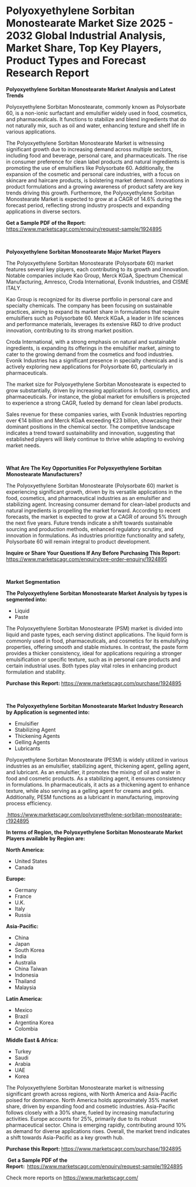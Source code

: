 <p><h1>Polyoxyethylene Sorbitan Monostearate Market Size 2025 - 2032 Global Industrial Analysis, Market Share, Top Key Players, Product Types and Forecast Research Report</h1></p><p><strong>Polyoxyethylene Sorbitan Monostearate Market Analysis and Latest Trends</strong></p>
<p><p>Polyoxyethylene Sorbitan Monostearate, commonly known as Polysorbate 60, is a non-ionic surfactant and emulsifier widely used in food, cosmetics, and pharmaceuticals. It functions to stabilize and blend ingredients that do not naturally mix, such as oil and water, enhancing texture and shelf life in various applications. </p><p>The Polyoxyethylene Sorbitan Monostearate Market is witnessing significant growth due to increasing demand across multiple sectors, including food and beverage, personal care, and pharmaceuticals. The rise in consumer preference for clean label products and natural ingredients is promoting the use of emulsifiers like Polysorbate 60. Additionally, the expansion of the cosmetic and personal care industries, with a focus on skincare and haircare products, is bolstering market demand. Innovations in product formulations and a growing awareness of product safety are key trends driving this growth. Furthermore, the Polyoxyethylene Sorbitan Monostearate Market is expected to grow at a CAGR of 14.6% during the forecast period, reflecting strong industry prospects and expanding applications in diverse sectors.</p></p>
<p><strong>Get a Sample PDF of the Report:&nbsp;</strong> <a href="https://www.marketscagr.com/enquiry/request-sample/1924895?utm_campaign=1902&utm_medium=2&utm_source=Github&utm_content=ia&utm_term=14012025&utm_id=polyoxyethylene-sorbitan-monostearate">https://www.marketscagr.com/enquiry/request-sample/1924895</a></p>
<p>&nbsp;</p>
<p><strong>Polyoxyethylene Sorbitan Monostearate Major Market Players</strong></p>
<p><p>The Polyoxyethylene Sorbitan Monostearate (Polysorbate 60) market features several key players, each contributing to its growth and innovation. Notable companies include Kao Group, Merck KGaA, Spectrum Chemical Manufacturing, Amresco, Croda International, Evonik Industries, and CISME ITALY.</p><p>Kao Group is recognized for its diverse portfolio in personal care and specialty chemicals. The company has been focusing on sustainable practices, aiming to expand its market share in formulations that require emulsifiers such as Polysorbate 60. Merck KGaA, a leader in life sciences and performance materials, leverages its extensive R&D to drive product innovation, contributing to its strong market position.</p><p>Croda International, with a strong emphasis on natural and sustainable ingredients, is expanding its offerings in the emulsifier market, aiming to cater to the growing demand from the cosmetics and food industries. Evonik Industries has a significant presence in specialty chemicals and is actively exploring new applications for Polysorbate 60, particularly in pharmaceuticals.</p><p>The market size for Polyoxyethylene Sorbitan Monostearate is expected to grow substantially, driven by increasing applications in food, cosmetics, and pharmaceuticals. For instance, the global market for emulsifiers is projected to experience a strong CAGR, fueled by demand for clean label products.</p><p>Sales revenue for these companies varies, with Evonik Industries reporting over €14 billion and Merck KGaA exceeding €23 billion, showcasing their dominant positions in the chemical sector. The competitive landscape indicates a trend toward sustainability and innovation, suggesting that established players will likely continue to thrive while adapting to evolving market needs.</p></p>
<p>&nbsp;</p>
<p><strong>What Are The Key Opportunities For Polyoxyethylene Sorbitan Monostearate Manufacturers?</strong></p>
<p><p>The Polyoxyethylene Sorbitan Monostearate (Polysorbate 60) market is experiencing significant growth, driven by its versatile applications in the food, cosmetics, and pharmaceutical industries as an emulsifier and stabilizing agent. Increasing consumer demand for clean-label products and natural ingredients is propelling the market forward. According to recent forecasts, the market is expected to grow at a CAGR of around 5% through the next five years. Future trends indicate a shift towards sustainable sourcing and production methods, enhanced regulatory scrutiny, and innovation in formulations. As industries prioritize functionality and safety, Polysorbate 60 will remain integral to product development.</p></p>
<p><strong>Inquire or Share Your Questions If Any Before Purchasing This Report:</strong> <a href="https://www.marketscagr.com/enquiry/pre-order-enquiry/1924895?utm_campaign=1902&utm_medium=2&utm_source=Github&utm_content=ia&utm_term=14012025&utm_id=polyoxyethylene-sorbitan-monostearate">https://www.marketscagr.com/enquiry/pre-order-enquiry/1924895</a></p>
<p>&nbsp;</p>
<p><strong>Market Segmentation</strong></p>
<p><strong>The Polyoxyethylene Sorbitan Monostearate Market Analysis by types is segmented into:</strong></p>
<p><ul><li>Liquid</li><li>Paste</li></ul></p>
<p><p>The Polyoxyethylene Sorbitan Monostearate (PSM) market is divided into liquid and paste types, each serving distinct applications. The liquid form is commonly used in food, pharmaceuticals, and cosmetics for its emulsifying properties, offering smooth and stable mixtures. In contrast, the paste form provides a thicker consistency, ideal for applications requiring a stronger emulsification or specific texture, such as in personal care products and certain industrial uses. Both types play vital roles in enhancing product formulation and stability.</p></p>
<p><strong>Purchase this Report:&nbsp;</strong><a href="https://www.marketscagr.com/purchase/1924895?utm_campaign=1902&utm_medium=2&utm_source=Github&utm_content=ia&utm_term=14012025&utm_id=polyoxyethylene-sorbitan-monostearate">https://www.marketscagr.com/purchase/1924895</a></p>
<p>&nbsp;</p>
<p><strong>The Polyoxyethylene Sorbitan Monostearate Market Industry Research by Application is segmented into:</strong></p>
<p><ul><li>Emulsifier</li><li>Stabilizing Agent</li><li>Thickening Agents</li><li>Gelling Agents</li><li>Lubricants</li></ul></p>
<p><p>Polyoxyethylene Sorbitan Monostearate (PESM) is widely utilized in various industries as an emulsifier, stabilizing agent, thickening agent, gelling agent, and lubricant. As an emulsifier, it promotes the mixing of oil and water in food and cosmetic products. As a stabilizing agent, it ensures consistency in formulations. In pharmaceuticals, it acts as a thickening agent to enhance texture, while also serving as a gelling agent for creams and gels. Additionally, PESM functions as a lubricant in manufacturing, improving process efficiency.</p></p>
<p><a href="https://www.marketscagr.com/polyoxyethylene-sorbitan-monostearate-r1924895?utm_campaign=1902&utm_medium=2&utm_source=Github&utm_content=ia&utm_term=14012025&utm_id=polyoxyethylene-sorbitan-monostearate">&nbsp;https://www.marketscagr.com/polyoxyethylene-sorbitan-monostearate-r1924895</a></p>
<p><strong>In terms of Region, the Polyoxyethylene Sorbitan Monostearate Market Players available by Region are:</strong></p>
<p>
    <p> <strong> North America: </strong>
        <ul>
            <li>United States</li>
            <li>Canada</li>
        </ul>
        </p> 
    <p> <strong> Europe: </strong>
        <ul>
            <li>Germany</li>
            <li>France</li>
            <li>U.K.</li>
            <li>Italy</li>
            <li>Russia</li>
        </ul>
        </p> 
    <p> <strong> Asia-Pacific: </strong>
        <ul>
            <li>China</li>
            <li>Japan</li>
            <li>South Korea</li>
            <li>India</li>
            <li>Australia</li>
            <li>China Taiwan</li>
            <li>Indonesia</li>
            <li>Thailand</li>
            <li>Malaysia</li>
        </ul>
        </p> 
    <p> <strong> Latin America: </strong>
        <ul>
            <li>Mexico</li>
            <li>Brazil</li>
            <li>Argentina Korea</li>
            <li>Colombia</li>
        </ul>
        </p> 
    <p> <strong> Middle East & Africa: </strong>
        <ul>
            <li>Turkey</li>
            <li>Saudi</li>
            <li>Arabia</li>
            <li>UAE</li>
            <li>Korea</li>
        </ul>
    </p>
    </p>
<p><p>The Polyoxyethylene Sorbitan Monostearate market is witnessing significant growth across regions, with North America and Asia-Pacific poised for dominance. North America holds approximately 35% market share, driven by expanding food and cosmetic industries. Asia-Pacific follows closely with a 30% share, fueled by increasing manufacturing activities. Europe accounts for 25%, primarily due to its robust pharmaceutical sector. China is emerging rapidly, contributing around 10% as demand for diverse applications rises. Overall, the market trend indicates a shift towards Asia-Pacific as a key growth hub.</p></p>
<p><strong>Purchase this Report: </strong><a href="https://www.marketscagr.com/purchase/1924895?utm_campaign=1902&utm_medium=2&utm_source=Github&utm_content=ia&utm_term=14012025&utm_id=polyoxyethylene-sorbitan-monostearate">https://www.marketscagr.com/purchase/1924895</a></p>
<p>&nbsp;<strong>Get a Sample PDF of the Report:&nbsp;&nbsp;</strong><a href="https://www.marketscagr.com/enquiry/request-sample/1924895?utm_campaign=1902&utm_medium=2&utm_source=Github&utm_content=ia&utm_term=14012025&utm_id=polyoxyethylene-sorbitan-monostearate">https://www.marketscagr.com/enquiry/request-sample/1924895</a></p>
<p><strong></strong></p>
<p>Check more reports on <a href="https://www.marketscagr.com/?utm_campaign=1902&utm_medium=2&utm_source=Github&utm_content=ia&utm_term=14012025&utm_id=polyoxyethylene-sorbitan-monostearate">https://www.marketscagr.com/</a></p>